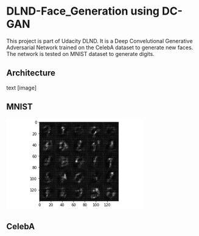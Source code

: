 # DLND-Face_Generation using DC-GAN

This project is part of Udacity DLND. It is a Deep Convelutional Generative Adversarial Network trained on the CelebA dataset to generate new faces. The network is tested on MNIST dataset to generate digits.

## Architecture
text
[image]

## MNIST
![](https://github.com/Xfan1025/DLND-Face_Generation/blob/master/assets/mnist_test.gif)

## CelebA
